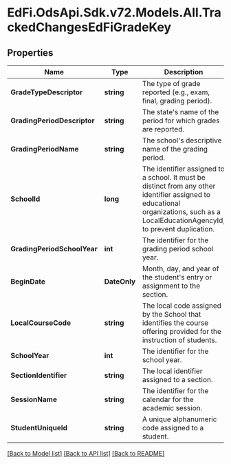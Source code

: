 # EdFi.OdsApi.Sdk.v72.Models.All.TrackedChangesEdFiGradeKey

## Properties

Name | Type | Description | Notes
------------ | ------------- | ------------- | -------------
**GradeTypeDescriptor** | **string** | The type of grade reported (e.g., exam, final, grading period). | [optional] 
**GradingPeriodDescriptor** | **string** | The state&#39;s name of the period for which grades are reported. | [optional] 
**GradingPeriodName** | **string** | The school&#39;s descriptive name of the grading period. | [optional] 
**SchoolId** | **long** | The identifier assigned to a school. It must be distinct from any other identifier assigned to educational organizations, such as a LocalEducationAgencyId, to prevent duplication. | [optional] 
**GradingPeriodSchoolYear** | **int** | The identifier for the grading period school year. | [optional] 
**BeginDate** | **DateOnly** | Month, day, and year of the student&#39;s entry or assignment to the section. | [optional] 
**LocalCourseCode** | **string** | The local code assigned by the School that identifies the course offering provided for the instruction of students. | [optional] 
**SchoolYear** | **int** | The identifier for the school year. | [optional] 
**SectionIdentifier** | **string** | The local identifier assigned to a section. | [optional] 
**SessionName** | **string** | The identifier for the calendar for the academic session. | [optional] 
**StudentUniqueId** | **string** | A unique alphanumeric code assigned to a student. | [optional] 

[[Back to Model list]](../README.md#documentation-for-models) [[Back to API list]](../README.md#documentation-for-api-endpoints) [[Back to README]](../README.md)

